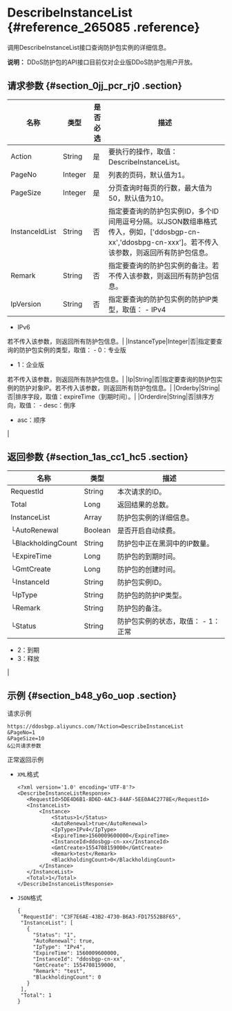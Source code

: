 # DescribeInstanceList {#reference_265085 .reference}

调用DescribeInstanceList接口查询防护包实例的详细信息。

**说明：** DDoS防护包的API接口目前仅对企业版DDoS防护包用户开放。

## 请求参数 {#section_0jj_pcr_rj0 .section}

|名称|类型|是否必选|描述|
|--|--|----|--|
|Action|String|是|要执行的操作，取值：DescribeInstanceList。|
|PageNo|Integer|是|列表的页码，默认值为1。|
|PageSize|Integer|是|分页查询时每页的行数，最大值为50，默认值为10。|
|InstanceIdList|String|否|指定要查询的防护包实例ID，多个ID间用逗号分隔。以JSON数组串格式传入，例如，\['ddosbgp-cn-xx','ddosbpg-cn-xxx'\]。若不传入该参数，则返回所有防护包信息。|
|Remark|String|否|指定要查询的防护包实例的备注。若不传入该参数，则返回所有防护包信息。|
|IpVersion|String|否|指定要查询的防护包实例的防护IP类型，取值： -   IPv4
-   IPv6

 若不传入该参数，则返回所有防护包信息。|
|InstanceType|Integer|否|指定要查询的防护包实例的类型，取值： -   0：专业版
-   1：企业版

 若不传入该参数，则返回所有防护包信息。|
|Ip|String|否|指定要查询的防护包实例的防护对象IP。若不传入该参数，则返回所有防护包信息。|
|Orderby|String|否|排序字段，取值：expireTime（到期时间）。|
|Orderdire|String|否|排序方向，取值： -   desc：倒序
-   asc：顺序

 |

## 返回参数 {#section_1as_cc1_hc5 .section}

|名称|类型|描述|
|--|--|--|
|RequestId|String|本次请求的ID。|
|Total|Long|返回结果的总数。|
|InstanceList|Array|防护包实例的详细信息。|
|└AutoRenewal|Boolean|是否开启自动续费。|
|└BlackholdingCount|String|防护包中正在黑洞中的IP数量。|
|└ExpireTime|Long|防护包的到期时间。|
|└GmtCreate|Long|防护包的创建时间。|
|└InstanceId|String|防护包实例ID。|
|└IpType|String|防护包的防护IP类型。|
|└Remark|String|防护包的备注。|
|└Status|String|防护包实例的状态，取值： -   1：正常
-   2：到期
-   3：释放

 |

## 示例 {#section_b48_y6o_uop .section}

请求示例

``` {#codeblock_60x_v7t_oqo}
https://ddosbgp.aliyuncs.com/?Action=DescribeInstanceList
&PageNo=1
&PageSize=10
&公共请求参数
```

正常返回示例

-   `XML`格式

    ``` {#codeblock_yok_0bb_bul}
    <?xml version='1.0' encoding='UTF-8'?>
    <DescribeInstanceListResponse>
       <RequestId>5DE4D6B1-8D6D-4AC3-84AF-5EE0A4C2778E</RequestId>
       <InstanceList>
           <Instance>
               <Status>1</Status>
               <AutoRenewal>true</AutoRenewal>
               <IpType>IPv4</IpType>
               <ExpireTime>1560009600000</ExpireTime>
               <InstanceId>ddosbgp-cn-xx</InstanceId>
               <GmtCreate>1554708159000</GmtCreate>
               <Remark>test</Remark>
               <BlackholdingCount>0</BlackholdingCount>
           </Instance>
       </InstanceList>
       <Total>1</Total>
    </DescribeInstanceListResponse>
    ```

-   `JSON`格式

    ``` {#codeblock_ftr_37u_bst}
    {
     "RequestId": "C3F7E6AE-43B2-4730-B6A3-FD17552B8F65",
     "InstanceList": [
       {
         "Status": "1",
         "AutoRenewal": true,
         "IpType": "IPv4",
         "ExpireTime": 1560009600000,
         "InstanceId": "ddosbgp-cn-xx",
         "GmtCreate": 1554708159000,
         "Remark": "test",
         "BlackholdingCount": 0
       }
     ],
     "Total": 1
    }
    ```



